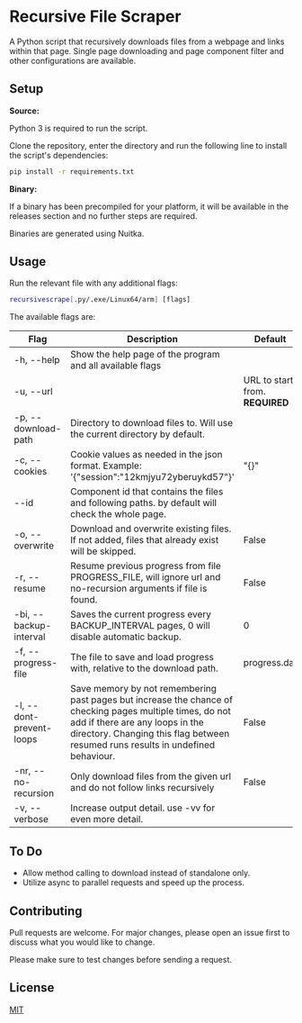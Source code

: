 # Recursive File Scraper

A Python script that recursively downloads files from a webpage and links within that page.
Single page downloading and page component filter and other configurations are available.

## Setup

**Source:**

Python 3 is required to run the script.

Clone the repository, enter the directory and run the following line to install the script's dependencies:
```bash
pip install -r requirements.txt
```

**Binary:**

If a binary has been precompiled for your platform, it will be available in the releases section and no further steps are required.

Binaries are generated using Nuitka.

## Usage
Run the relevant file with any additional flags:
```bash
recursivescrape[.py/.exe/Linux64/arm] [flags]
```

The available flags are:

|Flag|Description|Default|
|---|---|---|
|-h, --help|Show the help page of the program and all available flags||
|-u, --url||URL to start from. **REQUIRED**||
|-p, --download-path|Directory to download files to. Will use the current directory by default.||
|-c, --cookies| Cookie values as needed in the json format. Example: '{"session":"12kmjyu72yberuykd57"}'|"{}"|
|--id|Component id that contains the files and following paths. by default will check the whole page.||
|-o, --overwrite|Download and overwrite existing files. If not added, files that already exist will be skipped.|False|
|-r, --resume|Resume previous progress from file PROGRESS_FILE, will ignore url and no-recursion arguments if file is found.|False|
|-bi, --backup-interval|Saves the current progress every BACKUP_INTERVAL pages, 0 will disable automatic backup.|0|
|-f, --progress-file|The file to save and load progress with, relative to the download path.|progress.dat|
|-l, --dont-prevent-loops|Save memory by not remembering past pages but increase the chance of checking pages multiple times, do not add if there are any loops in the directory. Changing this flag between resumed runs results in undefined behaviour.|False|
|-nr, --no-recursion|Only download files from the given url and do not follow links recursively|False|
|-v, --verbose|Increase output detail. use -vv for even more detail.||

## To Do
- Allow method calling to download instead of standalone only. 
- Utilize async to parallel requests and speed up the process.  

## Contributing
Pull requests are welcome. For major changes, please open an issue first to discuss what you would like to change.

Please make sure to test changes before sending a request.

## License
[MIT](https://choosealicense.com/licenses/mit/)

